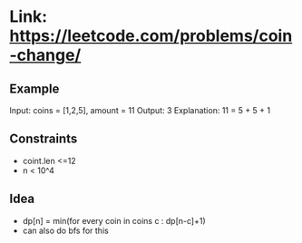 # Link: <https://leetcode.com/problems/coin-change/>

## Example

Input: coins = [1,2,5], amount = 11
Output: 3
Explanation: 11 = 5 + 5 + 1

## Constraints

- coint.len <=12
- n < 10^4

## Idea

- dp[n] = min(for every coin in coins c : dp[n-c]+1)
- can also do bfs for this 

